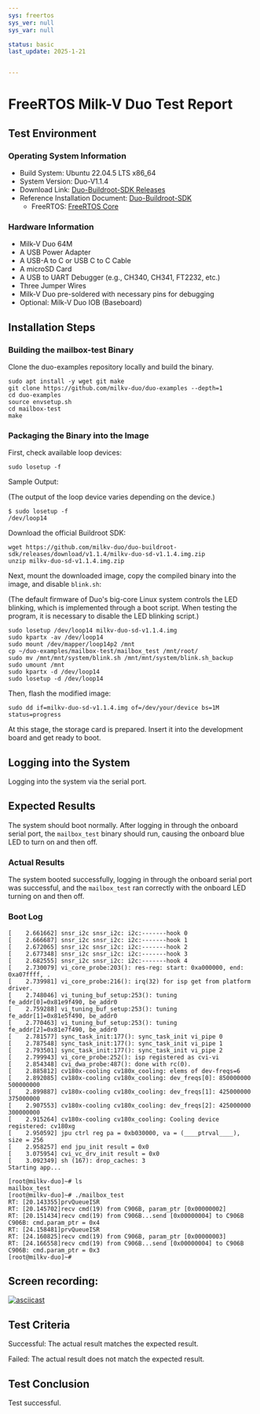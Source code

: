 ```yaml
---
sys: freertos
sys_ver: null
sys_var: null

status: basic
last_update: 2025-1-21


---
```


# FreeRTOS Milk-V Duo Test Report

## Test Environment

### Operating System Information

- Build System: Ubuntu 22.04.5 LTS x86_64
- System Version: Duo-V1.1.4
- Download Link: [Duo-Buildroot-SDK Releases](https://github.com/milkv-duo/duo-buildroot-sdk/releases)
- Reference Installation Document: [Duo-Buildroot-SDK](https://github.com/milkv-duo/duo-buildroot-sdk)
  - FreeRTOS: [FreeRTOS Core](https://milkv.io/zh/docs/duo/getting-started/rtoscore)

### Hardware Information

- Milk-V Duo 64M
- A USB Power Adapter
- A USB-A to C or USB C to C Cable
- A microSD Card
- A USB to UART Debugger (e.g., CH340, CH341, FT2232, etc.)
- Three Jumper Wires
- Milk-V Duo pre-soldered with necessary pins for debugging
- Optional: Milk-V Duo IOB (Baseboard)

## Installation Steps

### Building the mailbox-test Binary

Clone the duo-examples repository locally and build the binary.

```shell
sudo apt install -y wget git make
git clone https://github.com/milkv-duo/duo-examples --depth=1
cd duo-examples
source envsetup.sh
cd mailbox-test
make
```

### Packaging the Binary into the Image

First, check available loop devices:

```shell
sudo losetup -f
```

Sample Output:

(The output of the loop device varies depending on the device.)

```shell
$ sudo losetup -f
/dev/loop14
```

Download the official Buildroot SDK:

```shell
wget https://github.com/milkv-duo/duo-buildroot-sdk/releases/download/v1.1.4/milkv-duo-sd-v1.1.4.img.zip
unzip milkv-duo-sd-v1.1.4.img.zip
```

Next, mount the downloaded image, copy the compiled binary into the image, and disable `blink.sh`:

(The default firmware of Duo's big-core Linux system controls the LED blinking, which is implemented through a boot script. When testing the program, it is necessary to disable the LED blinking script.)

```shell
sudo losetup /dev/loop14 milkv-duo-sd-v1.1.4.img
sudo kpartx -av /dev/loop14
sudo mount /dev/mapper/loop14p2 /mnt
cp ~/duo-examples/mailbox-test/mailbox_test /mnt/root/
sudo mv /mnt/mnt/system/blink.sh /mnt/mnt/system/blink.sh_backup
sudo umount /mnt
sudo kpartx -d /dev/loop14
sudo losetup -d /dev/loop14
```

Then, flash the modified image:

```shell
sudo dd if=milkv-duo-sd-v1.1.4.img of=/dev/your/device bs=1M status=progress
```

At this stage, the storage card is prepared. Insert it into the development board and get ready to boot.

## Logging into the System

Logging into the system via the serial port.

## Expected Results

The system should boot normally. After logging in through the onboard serial port, the `mailbox_test` binary should run, causing the onboard blue LED to turn on and then off.

### Actual Results

The system booted successfully, logging in through the onboard serial port was successful, and the `mailbox_test` ran correctly with the onboard LED turning on and then off.

### Boot Log

```log
[    2.661662] snsr_i2c snsr_i2c: i2c:-------hook 0                   
[    2.666687] snsr_i2c snsr_i2c: i2c:-------hook 1                  
[    2.672065] snsr_i2c snsr_i2c: i2c:-------hook 2                   
[    2.677348] snsr_i2c snsr_i2c: i2c:-------hook 3                   
[    2.682555] snsr_i2c snsr_i2c: i2c:-------hook 4                   
[    2.730079] vi_core_probe:203(): res-reg: start: 0xa000000, end: 0xa07ffff, .
[    2.739981] vi_core_probe:216(): irq(32) for isp get from platform driver.   
[    2.748046] vi_tuning_buf_setup:253(): tuning fe_addr[0]=0x81e9f490, be_addr0
[    2.759288] vi_tuning_buf_setup:253(): tuning fe_addr[1]=0x81e5f490, be_addr0
[    2.770463] vi_tuning_buf_setup:253(): tuning fe_addr[2]=0x81e7f490, be_addr0
[    2.781577] sync_task_init:177(): sync_task_init vi_pipe 0         
[    2.787548] sync_task_init:177(): sync_task_init vi_pipe 1         
[    2.793501] sync_task_init:177(): sync_task_init vi_pipe 2         
[    2.799943] vi_core_probe:252(): isp registered as cvi-vi          
[    2.854348] cvi_dwa_probe:487(): done with rc(0).                   
[    2.885812] cv180x-cooling cv180x_cooling: elems of dev-freqs=6     
[    2.892085] cv180x-cooling cv180x_cooling: dev_freqs[0]: 850000000 500000000 
[    2.899887] cv180x-cooling cv180x_cooling: dev_freqs[1]: 425000000 375000000 
[    2.907553] cv180x-cooling cv180x_cooling: dev_freqs[2]: 425000000 300000000 
[    2.915264] cv180x-cooling cv180x_cooling: Cooling device registered: cv180xg
[    2.950592] jpu ctrl reg pa = 0xb030000, va = (____ptrval____), size = 256   
[    2.958257] end jpu_init result = 0x0                               
[    3.075954] cvi_vc_drv_init result = 0x0                           
[    3.092349] sh (167): drop_caches: 3                                         
Starting app... 
                                                                       
[root@milkv-duo]~# ls                                                 
mailbox_test                                                           
[root@milkv-duo]~# ./mailbox_test                                    
RT: [20.143355]prvQueueISR                                            
RT: [20.145702]recv cmd(19) from C906B, param_ptr [0x00000002]         
RT: [20.151434]recv cmd(19) from C906B...send [0x00000004] to C906B   
C906B: cmd.param_ptr = 0x4                                             
RT: [24.158481]prvQueueISR                                            
RT: [24.160825]recv cmd(19) from C906B, param_ptr [0x00000003]         
RT: [24.166558]recv cmd(19) from C906B...send [0x00000004] to C906B   
C906B: cmd.param_ptr = 0x3                                             
[root@milkv-duo]~# 
```

## Screen recording:

[![asciicast](https://asciinema.org/a/fvzKYovafxRJfwMNilUDot5Yg.svg)](https://asciinema.org/a/fvzKYovafxRJfwMNilUDot5Yg)

## Test Criteria

Successful: The actual result matches the expected result.

Failed: The actual result does not match the expected result.

## Test Conclusion

Test successful.
